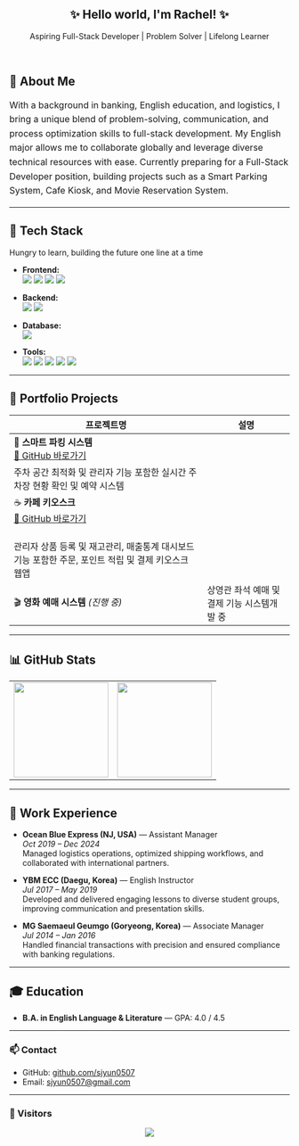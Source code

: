 <h2 align="center">✨ Hello world, I'm Rachel! ✨</h2>
<p align="center">Aspiring Full-Stack Developer | Problem Solver | Lifelong Learner </p>
<br>


## 🌱 About Me

<div align="left" style="font-size: 16px; line-height: 1.6">

With a background in banking, English education, and logistics, I bring a unique blend of problem-solving, communication, and process optimization skills to full-stack development.
My English major allows me to collaborate globally and leverage diverse technical resources with ease.
Currently preparing for a Full-Stack Developer position, building projects such as a Smart Parking System, Cafe Kiosk, and Movie Reservation System.

</div>

---
## 🔧 Tech Stack

Hungry to learn, building the future one line at a time

- **Frontend:**  
  <img src="https://img.shields.io/badge/HTML-E34F26?style=for-the-badge&logo=html5&logoColor=white"/>
  <img src="https://img.shields.io/badge/CSS-1572B6?style=for-the-badge&logo=css3&logoColor=white"/>
  <img src="https://img.shields.io/badge/JavaScript-F7DF1E?style=for-the-badge&logo=javascript&logoColor=black"/>
  <img src="https://img.shields.io/badge/React-61DAFB?style=for-the-badge&logo=react&logoColor=black"/>

- **Backend:**  
  <img src="https://img.shields.io/badge/Java-007396?style=for-the-badge&logo=java&logoColor=white"/>
  <img src="https://img.shields.io/badge/Spring Boot-6DB33F?style=for-the-badge&logo=springboot&logoColor=white"/>

- **Database:**  
  <img src="https://img.shields.io/badge/MariaDB-003545?style=for-the-badge&logo=mariadb&logoColor=white"/>

- **Tools:**  
  <img src="https://img.shields.io/badge/Git-F05032?style=for-the-badge&logo=git&logoColor=white"/>
  <img src="https://img.shields.io/badge/GitHub-181717?style=for-the-badge&logo=github&logoColor=white"/>
  <img src="https://img.shields.io/badge/IntelliJ IDEA-000000?style=for-the-badge&logo=intellijidea&logoColor=white"/>
  <img src="https://img.shields.io/badge/Figma-F24E1E?style=for-the-badge&logo=figma&logoColor=white"/>
  <img src="https://img.shields.io/badge/Notion-000000?style=for-the-badge&logo=notion&logoColor=white"/>

---
## 📁 Portfolio Projects

| 프로젝트명 | 설명 |
|------------|------|
| 🚗 **스마트 파킹 시스템** <br/><a href="https://github.com/sjyun0507/SmartParking_System.git">🔗 GitHub 바로가기</a> | <br>
주차 공간 최적화 및 관리자 기능 포함한 실시간 주차장 현황 확인 및 예약 시스템 |
| ☕ **카페 키오스크** <br/><a href="https://github.com/sjyun0507/kiosk_user.git">🔗 GitHub 바로가기</a> |
 <br> 관리자 상품 등록 및 재고관리, 매출통계 대시보드 기능 포함한 주문, 포인트 적립 및 결제 키오스크 웹앱 |
| 🎬 **영화 예매 시스템** *(진행 중)* | 상영관 좌석 예매 및 결제 기능 시스템개발 중 |

---

## 📊 GitHub Stats

<table>
  <tr>
    <td><img src="https://github-readme-stats.vercel.app/api?username=sjyun0507&show_icons=true&theme=default" height="170" /></td>
    <td><img src="https://github-readme-streak-stats.herokuapp.com/?user=sjyun0507&theme=default" height="170" /></td>
  </tr>
</table>

---

## 🏢 Work Experience
- **Ocean Blue Express (NJ, USA)** — Assistant Manager  
  *Oct 2019 – Dec 2024*  
  Managed logistics operations, optimized shipping workflows, and collaborated with international partners.

- **YBM ECC (Daegu, Korea)** — English Instructor  
  *Jul 2017 – May 2019*  
  Developed and delivered engaging lessons to diverse student groups, improving communication and presentation skills.

- **MG Saemaeul Geumgo (Goryeong, Korea)** — Associate Manager  
  *Jul 2014 – Jan 2016*  
  Handled financial transactions with precision and ensured compliance with banking regulations.

---

## 🎓 Education
- **B.A. in English Language & Literature** — GPA: 4.0 / 4.5

---

### 📫 Contact

- GitHub: [github.com/sjyun0507](https://github.com/sjyun0507)
- Email: sjyun0507@gmail.com  


---
### 💖 Visitors

<p align="center">
  <img src="https://komarev.com/ghpvc/?username=yun-coding&label=Visitors&color=brightgreen&style=flat"/>
</p>


